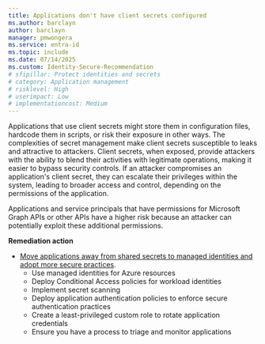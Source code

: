 ```yaml
---
title: Applications don't have client secrets configured
ms.author: barclayn
author: barclayn
manager: pmwongera
ms.service: entra-id
ms.topic: include
ms.date: 07/14/2025
ms.custom: Identity-Secure-Recommendation
# sfipillar: Protect identities and secrets
# category: Application management
# risklevel: High
# userimpact: Low 
# implementationcost: Medium
---
```

Applications that use client secrets might store them in configuration files, hardcode them in scripts, or risk their exposure in other ways. The complexities of secret management make client secrets susceptible to leaks and attractive to attackers. Client secrets, when exposed, provide attackers with the ability to blend their activities with legitimate operations, making it easier to bypass security controls. If an attacker compromises an application's client secret, they can escalate their privileges within the system, leading to broader access and control, depending on the permissions of the application.

Applications and service principals that have permissions for Microsoft Graph APIs or other APIs have a higher risk because an attacker can potentially exploit these additional permissions.

**Remediation action**

- [Move applications away from shared secrets to managed identities and adopt more secure practices](/entra/identity/enterprise-apps/migrate-applications-from-secrets).
   - Use managed identities for Azure resources
   - Deploy Conditional Access policies for workload identities
   - Implement secret scanning
   - Deploy application authentication policies to enforce secure authentication practices
   - Create a least-privileged custom role to rotate application credentials
   - Ensure you have a process to triage and monitor applications
